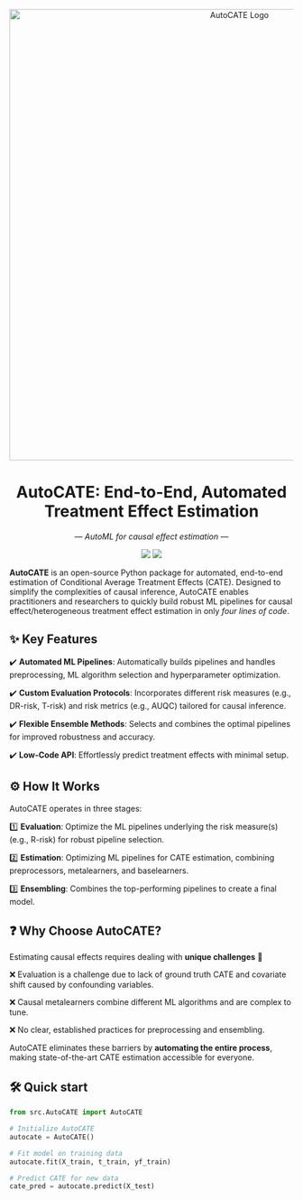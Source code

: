 <p align="center">
  <img src="https://github.com/user-attachments/assets/2d84a0cb-2fa8-4e4d-b44b-d6537923dfa8" alt="AutoCATE Logo" width="800">
</p>

<h1 align="center">AutoCATE: End-to-End, Automated Treatment Effect Estimation</h1>
<p align="center">
  <i>— AutoML for causal effect estimation —</i>
  </p>

<p align="center">
  <a href="https://github.com/AutoCATE"><img src="https://img.shields.io/github/stars/AutoCATE?color=gold"></a>
  <a href="https://github.com/AutoCATE"><img src="https://img.shields.io/badge/License-MIT-yellow.svg"></a>
</p>

**AutoCATE** is an open-source Python package for automated, end-to-end estimation of Conditional Average Treatment Effects (CATE). Designed to simplify the complexities of causal inference, AutoCATE enables practitioners and researchers to quickly build robust ML pipelines for causal effect/heterogeneous treatment effect estimation in only *four lines of code*.

## ✨ Key Features
✔️ **Automated ML Pipelines**: Automatically builds pipelines and handles preprocessing, ML algorithm selection and hyperparameter optimization.

✔️ **Custom Evaluation Protocols**: Incorporates different risk measures (e.g., DR-risk, T-risk) and risk metrics (e.g., AUQC) tailored for causal inference.

✔️ **Flexible Ensemble Methods**: Selects and combines the optimal pipelines for improved robustness and accuracy.

✔️ **Low-Code API**: Effortlessly predict treatment effects with minimal setup.

## ⚙️ How It Works
AutoCATE operates in three stages:

1️⃣ **Evaluation**: Optimize the ML pipelines underlying the risk measure(s) (e.g., R-risk) for robust pipeline selection.

2️⃣ **Estimation**: Optimizing ML pipelines for CATE estimation, combining preprocessors, metalearners, and baselearners. 

3️⃣ **Ensembling**: Combines the top-performing pipelines to create a final model. 

## ❓ Why Choose AutoCATE?

Estimating causal effects requires dealing with **unique challenges** 🚨 

  ❌ Evaluation is a challenge due to lack of ground truth CATE and covariate shift caused by confounding variables.

  ❌ Causal metalearners combine different ML algorithms and are complex to tune.

  ❌ No clear, established practices for preprocessing and ensembling.

AutoCATE eliminates these barriers by **automating the entire process**, making state-of-the-art CATE estimation accessible for everyone.

## 🛠 Quick start

```python
from src.AutoCATE import AutoCATE

# Initialize AutoCATE
autocate = AutoCATE()

# Fit model on training data
autocate.fit(X_train, t_train, yf_train)

# Predict CATE for new data
cate_pred = autocate.predict(X_test)
```
